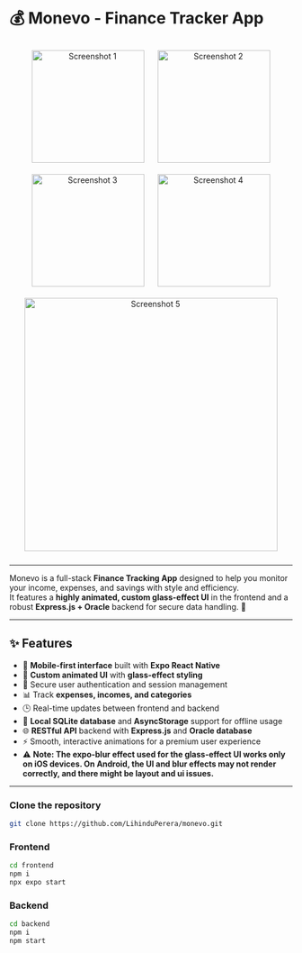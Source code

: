 # 💰 Monevo - Finance Tracker App

<p align="center">
  <img src="./screenshots/SS1.gif" alt="Screenshot 1" width="200" style="margin:10px;"/>
  <img src="./screenshots/SS2.gif" alt="Screenshot 2" width="200" style="margin:10px;"/>
  <img src="./screenshots/SS3.gif" alt="Screenshot 3" width="200" style="margin:10px;"/>
  <img src="./screenshots/SS4.gif" alt="Screenshot 4" width="200" style="margin:10px;"/>
  <img src="./screenshots/SS5.gif" alt="Screenshot 5" width="450" style="margin:10px;"/>
</p>

---

Monevo is a full-stack **Finance Tracking App** designed to help you monitor your income, expenses, and savings with style and efficiency.  
It features a **highly animated, custom glass-effect UI** in the frontend and a robust **Express.js + Oracle** backend for secure data handling. 🚀

---

## ✨ Features

- 📱 **Mobile-first interface** built with **Expo React Native**
- 🎨 **Custom animated UI** with **glass-effect styling**
- 🔐 Secure user authentication and session management
- 📊 Track **expenses, incomes, and categories**
- 🕒 Real-time updates between frontend and backend
- 💾 **Local SQLite database** and **AsyncStorage** support for offline usage
- 🌐 **RESTful API** backend with **Express.js** and **Oracle database**
- ⚡ Smooth, interactive animations for a premium user experience
- ⚠️ **Note: The expo-blur effect used for the glass-effect UI works only on iOS devices. On Android, the UI and blur effects may not render correctly, and there might be layout and ui issues.**

---

### Clone the repository

```bash
git clone https://github.com/LihinduPerera/monevo.git
```

### Frontend
```bash
cd frontend
npm i
npx expo start
```

### Backend
```bash
cd backend
npm i
npm start
```

